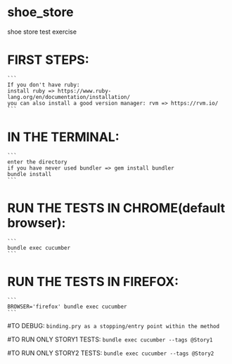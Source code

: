 # shoe_store
shoe store test exercise

# FIRST STEPS:
    ```
    If you don't have ruby:
    install ruby => https://www.ruby-lang.org/en/documentation/installation/
    you can also install a good version manager: rvm => https://rvm.io/
    ```

# IN THE TERMINAL:
    ```
    enter the directory
    if you have never used bundler => gem install bundler
    bundle install
    ```
    
# RUN THE TESTS IN CHROME(default browser):
    ```
    bundle exec cucumber
    ```

# RUN THE TESTS IN FIREFOX:
    ```
    BROWSER='firefox' bundle exec cucumber
    ```

#TO DEBUG:
    ```
    binding.pry as a stopping/entry point within the method
    ```
    
#TO RUN ONLY STORY1 TESTS:
    ```
    bundle exec cucumber --tags @Story1
    ```

#TO RUN ONLY STORY2 TESTS:
    ```
    bundle exec cucumber --tags @Story2
    ```
    